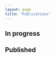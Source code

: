 ```yaml
---
layout: page
title: "Publications"
---
```



## In progress 

<!--Zinszer K, **Morrison K**, Verma A, Brownstein JS. 'Spatial determinants of Ebola virus disease risk for the West African epidemic.' Bulletin of the World Health Organization, *under review*. -->

## Published  

<!--Zinszer K, **Morrison K**, Anema A, Majumder M, Brownstein J. 2015. <a href="http://www.thelancet.com/journals/laninf/article/PIIS1473-3099(15)00234-0/abstract" target="_blank"> 'The velocity of Ebola spread in parts of West Africa.' </a> *The Lancet Infectious Diseases*, 15(9): 1005-1007. -->